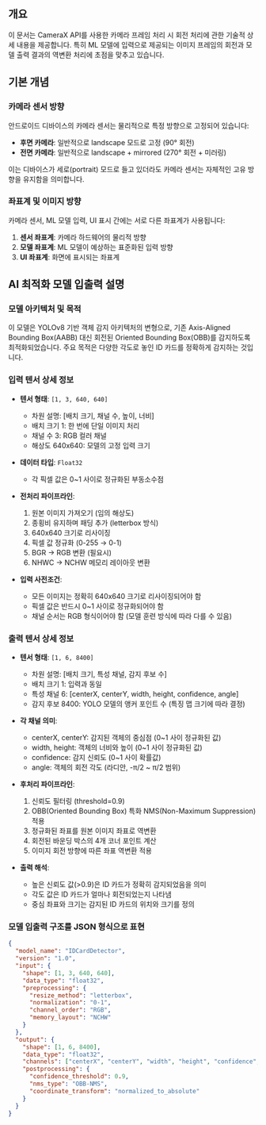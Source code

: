 
## 개요

이 문서는 CameraX API를 사용한 카메라 프레임 처리 시 회전 처리에 관한 기술적 상세 내용을 제공합니다. 특히 ML 모델에 입력으로 제공되는 이미지 프레임의 회전과 모델 출력 결과의 역변환 처리에 초점을 맞추고 있습니다.

## 기본 개념

### 카메라 센서 방향

안드로이드 디바이스의 카메라 센서는 물리적으로 특정 방향으로 고정되어 있습니다:

- **후면 카메라**: 일반적으로 landscape 모드로 고정 (90° 회전)
- **전면 카메라**: 일반적으로 landscape + mirrored (270° 회전 + 미러링)

이는 디바이스가 세로(portrait) 모드로 들고 있더라도 카메라 센서는 자체적인 고유 방향을 유지함을 의미합니다.

### 좌표계 및 이미지 방향

카메라 센서, ML 모델 입력, UI 표시 간에는 서로 다른 좌표계가 사용됩니다:

1. **센서 좌표계**: 카메라 하드웨어의 물리적 방향
2. **모델 좌표계**: ML 모델이 예상하는 표준화된 입력 방향
3. **UI 좌표계**: 화면에 표시되는 좌표계

## AI 최적화 모델 입출력 설명

### 모델 아키텍처 및 목적

이 모델은 YOLOv8 기반 객체 감지 아키텍처의 변형으로, 기존 Axis-Aligned Bounding Box(AABB) 대신 회전된 Oriented Bounding Box(OBB)를 감지하도록 최적화되었습니다. 주요 목적은 다양한 각도로 놓인 ID 카드를 정확하게 감지하는 것입니다.

### 입력 텐서 상세 정보

- **텐서 형태**: `[1, 3, 640, 640]`
  - 차원 설명: [배치 크기, 채널 수, 높이, 너비]
  - 배치 크기 1: 한 번에 단일 이미지 처리
  - 채널 수 3: RGB 컬러 채널
  - 해상도 640x640: 모델의 고정 입력 크기

- **데이터 타입**: `Float32`
  - 각 픽셀 값은 0~1 사이로 정규화된 부동소수점

- **전처리 파이프라인**:
  1. 원본 이미지 가져오기 (임의 해상도)
  2. 종횡비 유지하며 패딩 추가 (letterbox 방식)
  3. 640x640 크기로 리사이징
  4. 픽셀 값 정규화 (0-255 → 0-1)
  5. BGR → RGB 변환 (필요시)
  6. NHWC → NCHW 메모리 레이아웃 변환

- **입력 사전조건**:
  - 모든 이미지는 정확히 640x640 크기로 리사이징되어야 함
  - 픽셀 값은 반드시 0~1 사이로 정규화되어야 함
  - 채널 순서는 RGB 형식이어야 함 (모델 훈련 방식에 따라 다를 수 있음)

### 출력 텐서 상세 정보

- **텐서 형태**: `[1, 6, 8400]`
  - 차원 설명: [배치 크기, 특성 채널, 감지 후보 수]
  - 배치 크기 1: 입력과 동일
  - 특성 채널 6: [centerX, centerY, width, height, confidence, angle]
  - 감지 후보 8400: YOLO 모델의 앵커 포인트 수 (특징 맵 크기에 따라 결정)

- **각 채널 의미**:
  - centerX, centerY: 감지된 객체의 중심점 (0~1 사이 정규화된 값)
  - width, height: 객체의 너비와 높이 (0~1 사이 정규화된 값)
  - confidence: 감지 신뢰도 (0~1 사이 확률값)
  - angle: 객체의 회전 각도 (라디안, -π/2 ~ π/2 범위)

- **후처리 파이프라인**:
  1. 신뢰도 필터링 (threshold=0.9)
  2. OBB(Oriented Bounding Box) 특화 NMS(Non-Maximum Suppression) 적용
  3. 정규화된 좌표를 원본 이미지 좌표로 역변환
  4. 회전된 바운딩 박스의 4개 코너 포인트 계산
  5. 이미지 회전 방향에 따른 좌표 역변환 적용

- **출력 해석**:
  - 높은 신뢰도 값(>0.9)은 ID 카드가 정확히 감지되었음을 의미
  - 각도 값은 ID 카드가 얼마나 회전되었는지 나타냄
  - 중심 좌표와 크기는 감지된 ID 카드의 위치와 크기를 정의

### 모델 입출력 구조를 JSON 형식으로 표현

```json
{
  "model_name": "IDCardDetector",
  "version": "1.0",
  "input": {
    "shape": [1, 3, 640, 640],
    "data_type": "float32",
    "preprocessing": {
      "resize_method": "letterbox",
      "normalization": "0-1",
      "channel_order": "RGB",
      "memory_layout": "NCHW"
    }
  },
  "output": {
    "shape": [1, 6, 8400],
    "data_type": "float32",
    "channels": ["centerX", "centerY", "width", "height", "confidence", "angle"],
    "postprocessing": {
      "confidence_threshold": 0.9,
      "nms_type": "OBB-NMS",
      "coordinate_transform": "normalized_to_absolute"
    }
  }
}